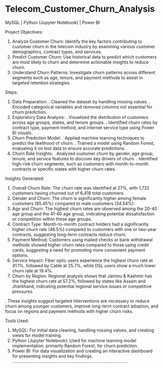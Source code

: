 # Telecom_Customer_Churn_Analysis
MySQL | Python (Jupyter Notebook) | Power BI

Project Objectives:
1. Analyze Customer Churn: Identify the key factors contributing to customer churn in the telecom industry by examining various customer demographics, contract types, and services.
2. Predict Customer Churn: Use historical data to predict which customers are most likely to churn and determine actionable insights to reduce churn.
3. Understand Churn Patterns: Investigate churn patterns across different segments such as age, tenure, and payment methods to assist in targeted retention strategies.

Steps:
1. Data Preparation:
   . Cleaned the dataset by handling missing values.
   . Encoded categorical variables and removed columns not essential for churn prediction.
2. Exploratory Data Analysis:
   . Visualized the distribution of customers across age groups, states, and tenure groups.
   . Identified churn rates by contract type, payment method, and internet service type using Power BI visuals.
3. Churn Prediction Model:
   . Applied machine learning techniques to predict the likelihood of churn.
   . Trained a model using Random Forest, evaluating it on test data to ensure accurate predictions.
4. Churn Rate Insights:
   . Analyzed customer churn by gender, age group, tenure, and service features to discover key drivers of churn.
   . Identified high-risk churn segments, such as customers with month-to-month contracts or specific states with higher churn rates.

Insights Generated:
1. Overall Churn Rate: The churn rate was identified at 27%, with 1,732 customers having churned out of 6,418 total customers​.
2. Gender and Churn: The churn is significantly higher among female customers (65.45%) compared to male customers (34.54%)​.
3. Age and Churn: The highest churn rates are observed among the 20-40 age group and the 41-60 age group, indicating potential dissatisfaction or competition within these age groups.
4. Contract Type: Month-to-month contract holders had a significantly higher churn rate (46.5%) compared to customers with one or two-year contracts, suggesting long-term contracts reduce churn.
5. Payment Method: Customers using mailed checks or bank withdrawal methods showed higher churn rates compared to those using credit cards, suggesting a need for promoting more convenient payment options.
6. Service Impact: Fiber optic users experience the highest churn rate at 41.1%, followed by Cable at 25.7%, while DSL users show a much lower churn rate at 19.4%.
7. Churn by Region: Regional analysis shows that Jammu & Kashmir has the highest churn rate at 57.2%, followed by states like Assam and Jharkhand, indicating potential regional service issues or competitive pressures​.

. These insights suggest targeted interventions are necessary to reduce churn among younger customers, improve long-term contract adoption, and focus on regions and payment methods with higher churn risks.

Tools Used:
1. MySQL: For initial data cleaning, handling missing values, and creating views for model training.
2. Python (Jupyter Notebook): Used for machine learning model implementation, primarily Random Forest, for churn prediction.
3. Power BI: For data visualization and creating an interactive dashboard for presenting insights and key findings.
                                       ..............................................................................................
